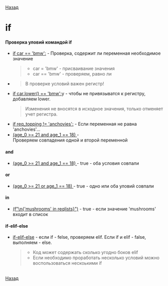 [Назад](../Python.md)

# if

#### Проверка уловий командой if
* [if car == 'bmw':](./1_if.py) -  Проверка, содержит ли переменная необходимое значение 
  > * car = 'bmw' - присваивание значения
  > * car == 'bmw' - проверяем, равно ли
-
  >  В проверке условий важен регистр!
* [if car.lower() == 'bmw':](./1_if.p)y -  чтобы не привязыватся к регистру, добавляем lower. 
  > Изменения не вносятся в исходное значения, только отменяет учет регистра.
* [if req_topping != 'anchovies':](./1_if.py) -  Если переменная не равна 'anchovies'...
* [(age_0 >= 21 and age_1 == 18) ](./1_if.py) -  
Проверяем совпадения одной и второй переменной
#### and
* [(age_0 >= 21 and age_1 == 18) ](./1_if.py) -  true - оба условия совпали
#### or
* [(age_0 >= 21 or age_1 == 18) ](./1_if.py) -  true - одно или оба уловий совпали
#### in
* [(f"\n{'mushrooms' in reqlists}")](./1_if.py) -  true - если значение 'mushrooms' входит в список
#### if-elif-else
* [if-elif-else](./1_if.py) - если if - felse, проверяем elif. Если if и elif - false, выполняем - else.
  > * Код может содержать сколько угодно боков elif 
  > * Если необходимо проработать несколько условий можно воспользоваться нескоькими if

\
[Назад](../Python.md)